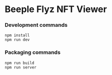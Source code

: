 # Beeple Flyz NFT Viewer

 




### Development commands
```
npm install
npm run dev
```

### Packaging commands
```
npm run build
npm run server
```
 